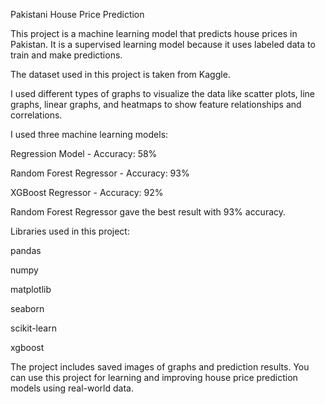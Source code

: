 Pakistani House Price Prediction

This project is a machine learning model that predicts house prices in Pakistan. It is a supervised learning model because it uses labeled data to train and make predictions.

The dataset used in this project is taken from Kaggle.

I used different types of graphs to visualize the data like scatter plots, line graphs, linear graphs, and heatmaps to show feature relationships and correlations.

I used three machine learning models:

Regression Model - Accuracy: 58%

Random Forest Regressor - Accuracy: 93%

XGBoost Regressor - Accuracy: 92%

Random Forest Regressor gave the best result with 93% accuracy.

Libraries used in this project:

pandas

numpy

matplotlib

seaborn

scikit-learn

xgboost

The project includes saved images of graphs and prediction results. You can use this project for learning and improving house price prediction models using real-world data.
